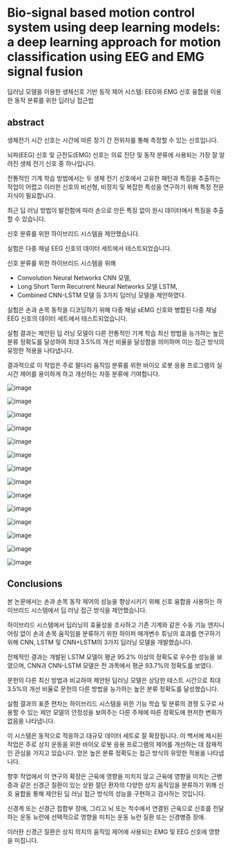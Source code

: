 # Bio‑signal based motion control system using deep learning models: a deep learning approach for motion classification using EEG and EMG signal fusion
딥러닝 모델을 이용한 생체신호 기반 동작 제어 시스템: EEG와 EMG 신호 융합을 이용한 동작 분류를 위한 딥러닝 접근법

## abstract
생체전기 시간 신호는 시간에 따른 장기 간 전위차를 통해 측정할 수 있는 신호입니다.

뇌파(EEG) 신호 및 근전도(EMG) 신호는 의료 진단 및 동작 분류에 사용되는 가장 잘 알려진 생체 전기 신호 중 하나입니다. 

전통적인 기계 학습 방법에서는 두 생체 전기 신호에서 고유한 패턴과 특징을 추출하는 작업이 어렵고 이러한 신호의 비선형, 비정지 및 복잡한 특성을 연구하기 위해 특정 전문 지식이 필요합니다. 

최근 딥 러닝 방법이 발전함에 따라 손으로 만든 특징 없이 원시 데이터에서 특징을 추출할 수 있습니다.

신호 분류를 위한 하이브리드 시스템을 제안했습니다. 

실험은 다중 채널 EEG 신호의 데이터 세트에서 테스트되었습니다.

신호 분류를 위한 하이브리드 시스템을 위해 
- Convolution Neural Networks CNN 모델,
- Long Short Term Recurrent Neural Networks 모델 LSTM,
- Combined CNN-LSTM 모델 등 3가지 딥러닝 모델을 제안하였다. 

실험은 손과 손목 동작을 디코딩하기 위해 다중 채널 sEMG 신호와 병합된 다중 채널 EEG 신호의 데이터 세트에서 테스트되었습니다.

실험 결과는 제안된 딥 러닝 모델이 다른 전통적인 기계 학습 최신 방법을 능가하는 높은 분류 정확도를 달성하여 최대 3.5%의 개선 비율을 달성함을 의미하며 이는 접근 방식의 유망한 적용을 나타냅니다.

결과적으로 이 작업은 주로 팔다리 움직임 분류를 위한 바이오 로봇 응용 프로그램의 실시간 제어를 용이하게 하고 개선하는 자동 분류에 기여합니다.

![image](https://github.com/joesiheon496/paper/assets/56191064/b3cd4419-b597-4247-a973-c30bb92d89f5)

![image](https://github.com/joesiheon496/paper/assets/56191064/b6578824-a592-4e75-b341-4b67929b0204)

![image](https://github.com/joesiheon496/paper/assets/56191064/348c4747-f9c9-43bb-92a6-94715d5012aa)

![image](https://github.com/joesiheon496/paper/assets/56191064/f17d0777-0dba-42a2-8fd4-4d022d9701e8)

![image](https://github.com/joesiheon496/paper/assets/56191064/402fd623-53fa-426c-b7d9-72f1c6edee85)

![image](https://github.com/joesiheon496/paper/assets/56191064/af849efa-d47f-467b-9a25-7d7391ef8689)

![image](https://github.com/joesiheon496/paper/assets/56191064/86f81659-e879-44d4-b4c5-ae1a709be5d8)

![image](https://github.com/joesiheon496/paper/assets/56191064/ff828f21-4034-4737-a33d-bfda734b6bbc)

![image](https://github.com/joesiheon496/paper/assets/56191064/ce0a99b3-b3ad-432b-ae2d-9073027cce87)

![image](https://github.com/joesiheon496/paper/assets/56191064/ab131ac0-65a6-4c79-bdba-9ae1d90b9337)

![image](https://github.com/joesiheon496/paper/assets/56191064/0d4b06f0-3631-4583-a154-c38141c3109d)

![image](https://github.com/joesiheon496/paper/assets/56191064/ae7ebef0-5dd0-4071-969c-ca2190e525a9)

![image](https://github.com/joesiheon496/paper/assets/56191064/2565128e-3511-4281-b0e2-ab43826be5a6)

![image](https://github.com/joesiheon496/paper/assets/56191064/a313d025-a7c7-4752-b1b8-748c8dd56443)


## Conclusions

본 논문에서는 손과 손목 동작 제어의 성능을 향상시키기 위해 신호 융합을 사용하는 하이브리드 시스템에서 딥 러닝 접근 방식을 제안했습니다. 

하이브리드 시스템에서 딥러닝의 효율성을 조사하고 기존 기계와 같은 수동 기능 엔지니어링 없이 손과 손목 움직임을 분류하기 위한 하이퍼 매개변수 튜닝의 효과를 연구하기 위해 CNN, LSTM 및 CNN+LSTM의 3가지 딥러닝 모델을 개발했습니다. 

전체적인 결과는 개발된 LSTM 모델이 평균 95.2% 이상의 정확도로 우수한 성능을 보였으며, CNN과 CNN-LSTM 모델은 전 과목에서 평균 93.7%의 정확도를 보였다.

문헌의 다른 최신 방법과 비교하여 제안된 딥러닝 모델은 상당한 테스트 시간으로 최대 3.5%의 개선 비율로 문헌의 다른 방법을 능가하는 높은 분류 정확도를 달성했습니다.

실험 결과의 표준 편차는 하이브리드 시스템을 위한 기능 학습 및 분류의 경쟁 도구로 사용할 수 있는 제안 모델의 안정성을 보여주는 다른 주제에 따른 정확도에 현저한 변화가 없음을 나타냅니다.

이 시스템은 동적으로 적응하고 대규모 데이터 세트로 잘 확장됩니다. 이 백서에 제시된 작업은 주로 상지 운동을 위한 바이오 로봇 응용 프로그램의 제어를 개선하는 데 잠재적인 관심을 가지고 있습니다. 얻은 높은 분류 정확도는 접근 방식의 유망한 적용을 나타냅니다.

향후 작업에서 이 연구의 확장은 근육에 영향을 미치지 않고 근육에 영향을 미치는 근병증과 같은 신경근 질환이 있는 상완 절단 환자의 다양한 상지 움직임을 분류하기 위해 신호 융합을 통해 제안된 딥 러닝 접근 방식의 성능을 구현하고 검사하는 것입니다. 

신경계 또는 신경근 접합부 장애, 그리고 뇌 또는 척수에서 연결된 근육으로 신호를 전달하는 운동 뉴런에 선택적으로 영향을 미치는 운동 뉴런 질환 또는 신경병증 장애. 

이러한 신경근 질환은 상지 의지의 움직임 제어에 사용되는 EMG 및 EEG 신호에 영향을 미칩니다.

